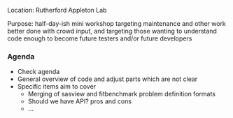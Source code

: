 Location: Rutherford Appleton Lab

Purpose: half-day-ish mini workshop targeting maintenance and other work better done with crowd input,
and targeting those wanting to understand code enough to become future testers and/or future developers

### Agenda

* Check agenda
* General overview of code and adjust parts which are not clear
* Specific items aim to cover
  * Merging of sasview and fitbenchmark problem definition formats
  * Should we have API? pros and cons
  * ...

